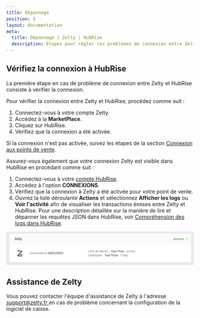 ```yaml
---
title: Dépannage
position: 5
layout: documentation
meta:
  title: Dépannage | Zelty | HubRise
  description: Étapes pour régler les problèmes de connexion entre Zelty et HubRise. Connectez votre caisse et synchronisez vos données avec d'autres applications.
---
```


## Vérifiez la connexion à HubRise

La première étape en cas de problème de connexion entre Zelty et HubRise consiste à vérifier la connexion.

Pour vérifier la connexion entre Zelty et HubRise, procédez comme suit :

1. Connectez-vous à votre compte Zelty.
1. Accédez à la **MarketPlace**.
1. Cliquez sur HubRise.
1. Vérifiez que la connexion a été activée.

Si la connexion n'est pas activée, suivez les étapes de la section [Connexion aux points de vente](/apps/zelty/connexion-hubrise#connexion-aux-points-de-vente).

Assurez-vous également que votre connexion Zelty est visible dans HubRise en procédant comme suit :

1. Connectez-vous à votre [compte HubRise](https://manager.hubrise.com).
1. Accédez à l'option **CONNEXIONS**.
1. Vérifiez que la connexion à Zelty a été activée pour votre point de vente.
1. Ouvrez la liste déroulante **Actions** et sélectionnez **Afficher les logs** ou **Voir l'activité** afin de visualiser les transactions émises entre Zelty et HubRise. Pour une description détaillée sur la manière de lire et dépanner les requêtes JSON dans HubRise, voir [Compréhension des logs dans HubRise](/docs/hubrise-logs).

![Connexion de Zelty à HubRise](./images/004-2x-zelty-connection-on-hubrise.png)

## Assistance de Zelty

Vous pouvez contacter l'équipe d'assistance de Zelty à l'adresse [support@zelty.fr ](mailto:support@zelty.fr) en cas de problème concernant la configuration de la logiciel de caisse.
